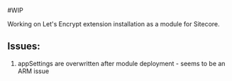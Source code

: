 #WIP

Working on Let's Encrypt extension installation as a module for Sitecore. 

## Issues:

1. appSettings are overwritten after module deployment - seems to be an ARM issue